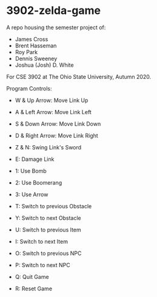 # 3902-zelda-game

A repo housing the semester project of:
* James Cross
* Brent Hasseman
* Roy Park
* Dennis Sweeney
* Joshua (Josh) D. White

For CSE 3902 at The Ohio State University, Autumn 2020.

Program Controls:

* W & Up Arrow: Move Link Up
* A & Left Arrow: Move Link Left
* S & Down Arrow: Move Link Down
* D & Right Arrow: Move Link Right

* Z & N: Swing Link's Sword

* E: Damage Link

* 1: Use Bomb
* 2: Use Boomerang
* 3: Use Arrow

* T: Switch to previous Obstacle
* Y: Switch to next Obstacle

* U: Switch to previous Item
* I: Switch to next Item

* O: Switch to previous NPC
* P: Switch to next NPC

* Q: Quit Game
* R: Reset Game
